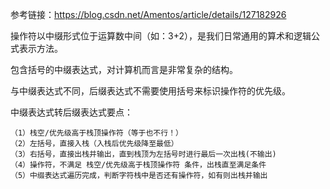 参考链接：https://blog.csdn.net/Amentos/article/details/127182926

操作符以中缀形式位于运算数中间（如：3+2），是我们日常通用的算术和逻辑公式表示方法。

包含括号的中缀表达式，对计算机而言是非常复杂的结构。

与中缀表达式不同，后缀表达式不需要使用括号来标识操作符的优先级。

中缀表达式转后缀表达式要点：
    
    （1）栈空/优先级高于栈顶操作符（等于也不行！）
    （2）左括号，直接入栈（入栈后优先级降至最低）
    （3）右括号，直接出栈并输出，直到栈顶为左括号时进行最后一次出栈(不输出)
    （4）操作符，不满足 栈空/优先级高于栈顶操作符 条件，出栈直至满足条件
    （5）中缀表达式遍历完成，判断字符栈中是否还有操作符，如有则出栈并输出